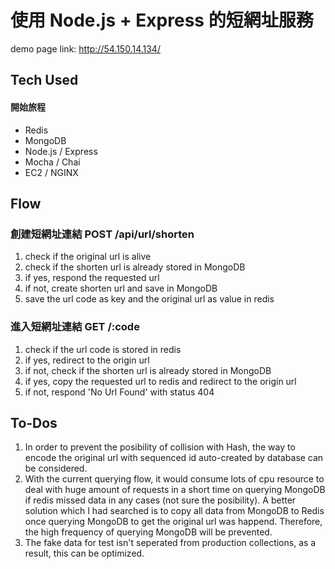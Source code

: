 # 使用 Node.js + Express 的短網址服務
demo page link: http://54.150.14.134/

## Tech Used
#### 開始旅程
- Redis
- MongoDB
- Node.js / Express
- Mocha / Chai
- EC2 / NGINX

## Flow
### 創建短網址連結 POST /api/url/shorten
1. check if the original url is alive
2. check if the shorten url is already stored in MongoDB
3. if yes, respond the requested url
4. if not, create shorten url and save in MongoDB
5. save the url code as key and the original url as value in redis
### 進入短網址連結 GET /:code
1. check if the url code is stored in redis
2. if yes, redirect to the origin url
3. if not, check if the shorten url is already stored in MongoDB
4. if yes, copy the requested url to redis and redirect to the origin url
5. if not, respond 'No Url Found' with status 404

## To-Dos
1. In order to prevent the posibility of collision with Hash, the way to encode the original url with sequenced id auto-created by database can be considered. 
2. With the current querying flow, it would consume lots of cpu resource to deal with huge amount of requests in a short time on querying MongoDB if redis missed data in any cases (not sure the posibility). A better solution which I had searched is to copy all data from MongoDB to Redis once querying MongoDB to get the original url was happend. Therefore, the high frequency of querying MongoDB will be prevented.
3. The fake data for test isn't seperated from production collections, as a result, this can be optimized.

